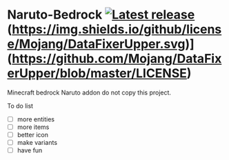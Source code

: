 # Naruto-Bedrock [![Latest release](https://img.shields.io/github/release/Mojang/DataFixerUpper.svg)](https://github.com/Mojang/DataFixerUpper/releases/latest)(https://img.shields.io/github/license/Mojang/DataFixerUpper.svg)](https://github.com/Mojang/DataFixerUpper/blob/master/LICENSE)
Minecraft bedrock Naruto addon
do not copy this project.

To do list
- [ ] more entities
- [ ] more items
- [ ] better icon
- [ ] make variants
- [ ] have fun
